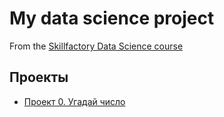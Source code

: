 # My data science project 
From the [Skillfactory Data Science course](https://skillfactory.ru/courses/data-science)


## Проекты

* [Проект 0. Угадай число](https://github.com/Niclausiv/sf_data_science/tree/main/project_0)